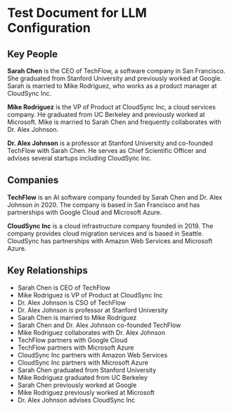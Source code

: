 # Test Document for LLM Configuration

## Key People

**Sarah Chen** is the CEO of TechFlow, a software company in San Francisco. She graduated from Stanford University and previously worked at Google. Sarah is married to Mike Rodriguez, who works as a product manager at CloudSync Inc.

**Mike Rodriguez** is the VP of Product at CloudSync Inc, a cloud services company. He graduated from UC Berkeley and previously worked at Microsoft. Mike is married to Sarah Chen and frequently collaborates with Dr. Alex Johnson.

**Dr. Alex Johnson** is a professor at Stanford University and co-founded TechFlow with Sarah Chen. He serves as Chief Scientific Officer and advises several startups including CloudSync Inc.

## Companies

**TechFlow** is an AI software company founded by Sarah Chen and Dr. Alex Johnson in 2020. The company is based in San Francisco and has partnerships with Google Cloud and Microsoft Azure.

**CloudSync Inc** is a cloud infrastructure company founded in 2019. The company provides cloud migration services and is based in Seattle. CloudSync has partnerships with Amazon Web Services and Microsoft Azure.

## Key Relationships

- Sarah Chen is CEO of TechFlow
- Mike Rodriguez is VP of Product at CloudSync Inc  
- Dr. Alex Johnson is CSO of TechFlow
- Dr. Alex Johnson is professor at Stanford University
- Sarah Chen is married to Mike Rodriguez
- Sarah Chen and Dr. Alex Johnson co-founded TechFlow
- Mike Rodriguez collaborates with Dr. Alex Johnson
- TechFlow partners with Google Cloud
- TechFlow partners with Microsoft Azure
- CloudSync Inc partners with Amazon Web Services
- CloudSync Inc partners with Microsoft Azure
- Sarah Chen graduated from Stanford University
- Mike Rodriguez graduated from UC Berkeley
- Sarah Chen previously worked at Google
- Mike Rodriguez previously worked at Microsoft
- Dr. Alex Johnson advises CloudSync Inc
